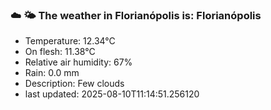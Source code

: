 ### ☁️ 🌤️  The weather in Florianópolis is: Florianópolis

- Temperature: 12.34°C
- On flesh: 11.38°C
- Relative air humidity: 67%
- Rain: 0.0 mm
- Description: Few clouds
- last updated: 2025-08-10T11:14:51.256120
